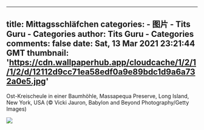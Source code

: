 
---
title: Mittagsschläfchen
categories: 
    - 图片
    - Tits Guru - Categories
author: Tits Guru - Categories
comments: false
date: Sat, 13 Mar 2021 23:21:44 GMT
thumbnail: 'https://cdn.wallpaperhub.app/cloudcache/1/2/1/1/2/d/12112d9cc71ea58edf0a9e89bdc1d9a6a732a0e5.jpg'
---

<div>   
<p>Ost-Kreischeule in einer Baumhöhle, Massapequa Preserve, Long Island, New York, USA (© Vicki Jauron, Babylon and Beyond Photography/Getty Images)</p><img src="https://cdn.wallpaperhub.app/cloudcache/1/2/1/1/2/d/12112d9cc71ea58edf0a9e89bdc1d9a6a732a0e5.jpg" referrerpolicy="no-referrer">  
</div>
            